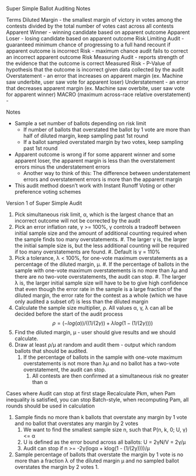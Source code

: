 Super Simple Ballot Auditing Notes

Terms
Diluted Margin - the smallest margin of victory in votes among the contests divided by the total number of votes cast across all contests
Apparent Winner - winning candidate based on apparent outcome
Apparent Loser - losing candidate based on apparent outcome
Risk Limiting Audit - guaranteed minimum chance of progressing to a full hand recount if apparent outcome is incorrect
Risk - maximum chance audit fails to correct an incorrect apparent outcome
Risk Measuring Audit - reports strength of the evidence that the outcome is correct
Measured Risk - P-Value of hypothesis that the outcome is incorrect given data collected by the audit
Overstatement - an error that increases on apparent margin (ex. Machine saw underbite, user saw vote for apparent loser)
Understatement - an error that decreases apparent margin (ex. Machine saw overbite, user saw vote for apparent winner)
MACRO (maximum across-race relative overstatement) - 

Notes
- Sample a set number of ballots depending on risk limit 
    - If number of ballots that overstated the ballot by 1 vote are more than half of diluted margin, keep sampling past 1st round
    - If a ballot sampled overstated margin by two votes, keep sampling past 1st round
- Apparent outcome is wrong if for some apparent winner and some apparent loser, the apparent margin is less than the overstatement errors minus the understatement errors
    - Another way to think of this: The difference between understatement errors and overstatement errors is more than the apparent margin
- This audit method doesn’t work with Instant Runoff Voting or other preference voting schemes

Version 1 of Super Simple Audit
1. Pick simultaneous risk limit, α, which is the largest chance that an incorrect outcome will not be corrected by the audit
2. Pick an error inflation rate, γ >= 100%, γ controls a tradeoff between initial sample size and the amount of additional counting required when the sample finds too many overstatements. 
    #. The larger γ is, the larger the initial sample size is, but the less additional counting will be required if too many overstatements are found. 
    #. Default is γ = 110%
3. Pick a tolerance,  λ < 100%, for one-vote maximum overstatements as a percentage of the diluted margin, μ. 
    #. If the percentage of ballots in the sample with one-vote maximum overstatements is no more than λμ and there are no two-vote overstatements, the audit can stop.
    #. The larger λ is, the larger initial sample size will have to be to give high confidence that even though the error rate in the sample is a large fraction of the diluted margin, the error rate for the contest as a whole (which we have only audited a subset of) is less than the diluted margin
4. Calculate the sample size multiplier, ρ. All values α, γ, λ can all be decided before the start of the audit process $$ρ = (-log(α))/( (1/(2γ)) + λlog( 1 - (1/(2γ)) ) )$$
5. Find the diluted margin, μ - user should give results and we should calculate.
6. Draw at least ρ/μ at random and audit them - output which random ballots that should be audited.
    1. If the percentage of ballots in the sample with one-vote maximum overstatements is not more than λμ and no ballot has a two-vote overstatement, the audit can stop.
        1. All contests are then confirmed at a simultaneous risk no greater than α

Cases where Audit can stop at first stage
Recalculate Pkm, when Pam inequality is satisfied, you can stop
Batch-style, when recomputing Pam, all rounds should be used in calculation
1. Sample finds no more than k ballots that overstate any margin by 1 vote and no ballot that overstates any margin by 2 votes
    1. We want to find the smallest sample size n, such that P(n, k, 0; U, γ) <= α 
	1. U is defined as the error bound across all ballots: U = 2γN/V = 2γ/μ
    2. Audit can stop if n >= -2γ(logα + klog(1 - (1/(2y))))/μ
2. Sample percentage of ballots that overstate the margin by 1 vote is no more than a fraction λ of the diluted margin μ and no sampled ballot overstates the margin by 2 votes
    1. 











